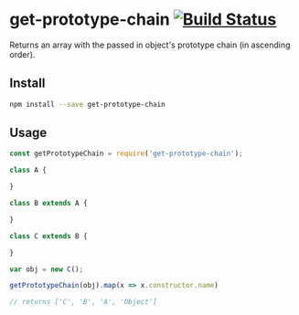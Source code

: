 # get-prototype-chain [![Build Status](https://travis-ci.org/leahciMic/get-prototype-chain.svg?branch=master)](https://travis-ci.org/leahciMic/get-prototype-chain)

Returns an array with the passed in object's prototype chain (in
ascending order).

## Install

```sh
npm install --save get-prototype-chain
```

## Usage

```js
const getPrototypeChain = require('get-prototype-chain');

class A {

}

class B extends A {

}

class C extends B {

}

var obj = new C();

getPrototypeChain(obj).map(x => x.constructor.name)

// returns ['C', 'B', 'A', 'Object']
```
